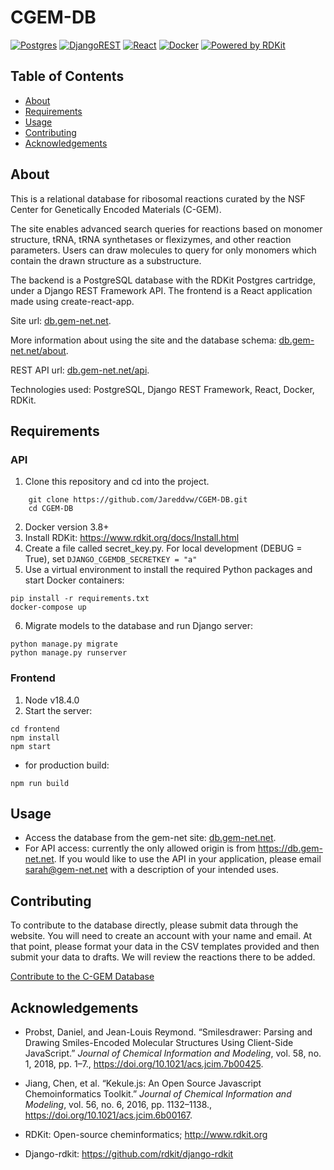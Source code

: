 # CGEM-DB

[![Postgres](https://img.shields.io/badge/postgres-%23316192.svg?style=for-the-badge&logo=postgresql&logoColor=white)](https://www.rdkit.org/docs/Cartridge.html)
[![DjangoREST](https://img.shields.io/badge/DJANGO-REST-ff1709?style=for-the-badge&logo=django&logoColor=white&color=ff1709&labelColor=gray)](https://www.django-rest-framework.org/)
[![React](https://img.shields.io/badge/react-%2320232a.svg?style=for-the-badge&logo=react&logoColor=%2361DAFB)](https://create-react-app.dev/docs/getting-started)
[![Docker](https://img.shields.io/badge/Docker-2CA5E0?style=for-the-badge&logo=docker&logoColor=white)](https://www.docker.com/)
[![Powered by RDKit](https://img.shields.io/badge/Powered%20by-RDKit-3838ff.svg?logo=data:image/png%3Bbase64,iVBORw0KGgoAAAANSUhEUgAAABAAAAAQBAMAAADt3eJSAAAABGdBTUEAALGPC/xhBQAAACBjSFJNAAB6JgAAgIQAAPoAAACA6AAAdTAAAOpgAAA6mAAAF3CculE8AAAAFVBMVEXc3NwUFP8UPP9kZP+MjP+0tP////9ZXZotAAAAAXRSTlMAQObYZgAAAAFiS0dEBmFmuH0AAAAHdElNRQfmAwsPGi+MyC9RAAAAQElEQVQI12NgQABGQUEBMENISUkRLKBsbGwEEhIyBgJFsICLC0iIUdnExcUZwnANQWfApKCK4doRBsKtQFgKAQC5Ww1JEHSEkAAAACV0RVh0ZGF0ZTpjcmVhdGUAMjAyMi0wMy0xMVQxNToyNjo0NyswMDowMDzr2J4AAAAldEVYdGRhdGU6bW9kaWZ5ADIwMjItMDMtMTFUMTU6MjY6NDcrMDA6MDBNtmAiAAAAAElFTkSuQmCC)](https://www.rdkit.org/)
    

## Table of Contents
  * [About](#about)
  * [Requirements](#requirements)
  * [Usage](#usage)
  * [Contributing](#contributing)
  * [Acknowledgements](#acknowledgements)
    <!-- * [License](#license) -->

## About
This is a relational database for ribosomal reactions curated by the NSF Center for Genetically Encoded Materials (C-GEM). 

The site enables advanced search queries for reactions based on monomer structure, tRNA, tRNA synthetases or flexizymes, and other reaction parameters. Users can draw molecules to query for only monomers which contain the drawn structure as a substructure.

The backend is a PostgreSQL database with the RDKit Postgres cartridge, under a Django REST Framework API. The frontend is a React application made using create-react-app. 

Site url: [db.gem-net.net](https://db.gem-net.net/).

More information about using the site and the database schema: [db.gem-net.net/about](https://db.gem-net.net/about).

REST API url: [db.gem-net.net/api](https://db.gem-net.net/api).

Technologies used: PostgreSQL, Django REST Framework, React, Docker, RDKit.

## Requirements
### API
1. Clone this repository and cd into the project.
```
    git clone https://github.com/Jareddvw/CGEM-DB.git
    cd CGEM-DB
```
2. Docker version 3.8+
3. Install RDKit: https://www.rdkit.org/docs/Install.html 
4. Create a file called secret_key.py. For local development (DEBUG = True), set 
``` DJANGO_CGEMDB_SECRETKEY = "a" ``` 
5. Use a virtual environment to install the required Python packages and start Docker containers: 
```
pip install -r requirements.txt
docker-compose up
```
6. Migrate models to the database and run Django server:
```
python manage.py migrate
python manage.py runserver
```
### Frontend
1. Node v18.4.0
2. Start the server:
```
cd frontend
npm install
npm start
```
- for production build:
```
npm run build
```

## Usage
- Access the database from the gem-net site: [db.gem-net.net](https://db.gem-net.net/).
- For API access: currently the only allowed origin is from https://db.gem-net.net. If you would like to use the API in your application, please email [sarah@gem-net.net](mailto:sarah@gem-net.net) with a description of your intended uses.

## Contributing
To contribute to the database directly, please submit data through the website. You will need to create an account with your name and email. At that point, please format your data in the CSV templates provided and then submit your data to drafts. We will review the reactions there to be added.

[Contribute to the C-GEM Database](https://db.gem-net.net/contribute)

<!-- ## License -->


## Acknowledgements

- Probst, Daniel, and Jean-Louis Reymond. “Smilesdrawer: Parsing and Drawing Smiles-Encoded Molecular Structures Using Client-Side JavaScript.” _Journal of Chemical Information and Modeling_, vol. 58, no. 1, 2018, pp. 1–7., https://doi.org/10.1021/acs.jcim.7b00425. 

- Jiang, Chen, et al. “Kekule.js: An Open Source Javascript Chemoinformatics Toolkit.” _Journal of Chemical Information and Modeling_, vol. 56, no. 6, 2016, pp. 1132–1138., https://doi.org/10.1021/acs.jcim.6b00167. 

- RDKit: Open-source cheminformatics; http://www.rdkit.org

- Django-rdkit: https://github.com/rdkit/django-rdkit